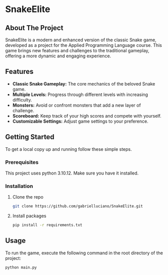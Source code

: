 
# SnakeElite

## About The Project

SnakeElite is a modern and enhanced version of the classic Snake game, developed as a project for the Applied Programming Language course. This game brings new features and challenges to the traditional gameplay, offering a more dynamic and engaging experience.

## Features

- **Classic Snake Gameplay:** The core mechanics of the beloved Snake game.
- **Multiple Levels:** Progress through different levels with increasing difficulty.
- **Monsters:** Avoid or confront monsters that add a new layer of challenge.
- **Scoreboard:** Keep track of your high scores and compete with yourself.
- **Customizable Settings:** Adjust game settings to your preference.

## Getting Started

To get a local copy up and running follow these simple steps.

### Prerequisites

This project uses python 3.10.12. Make sure you have it installed.

### Installation

1. Clone the repo
   ```sh
   git clone https://github.com/gabrielluciano/SnakeElite.git
   ```
2. Install packages
   ```sh
   pip install -r requirements.txt
   ```

## Usage

To run the game, execute the following command in the root directory of the project:

```sh
python main.py
```
